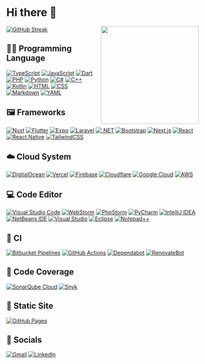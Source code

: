 # Hi there 👋

<div align="left">
  <a href="https://app.daily.dev/laurencetroyv" target="_blank">
    <img
      width="256"
      align="right"
      src="https://api.daily.dev/devcards/3ef192a7cef44988aab130941c497d6b.png?r=czig"
    />
  </a>
</div>

[![GitHub Streak](https://streak-stats.demolab.com?user=laurencetroyv&theme=tokyonight&hide_border=true)](https://git.io/streak-stats)

## 🧑‍💻 Programming Language

[![TypeScript](https://img.shields.io/badge/TypeScript-3178C6?logo=typescript&logoColor=fff)](#)
[![JavaScript](https://img.shields.io/badge/JavaScript-F7DF1E?logo=javascript&logoColor=000)](#)
[![Dart](https://img.shields.io/badge/Dart-%230175C2.svg?logo=dart&logoColor=white)](#)
[![PHP](https://img.shields.io/badge/php-%23777BB4.svg?&logo=php&logoColor=white)](#)
[![Python](https://img.shields.io/badge/Python-3776AB?logo=python&logoColor=fff)](#)
[![C#](https://custom-icon-badges.demolab.com/badge/C%23-%23239120.svg?logo=cshrp&logoColor=white)](#)
[![C++](https://img.shields.io/badge/C++-%2300599C.svg?logo=c%2B%2B&logoColor=white)](#)
[![Kotlin](https://img.shields.io/badge/Kotlin-%237F52FF.svg?logo=kotlin&logoColor=white)](#)
[![HTML](https://img.shields.io/badge/HTML-%23E34F26.svg?logo=html5&logoColor=white)](#)
[![CSS](https://img.shields.io/badge/CSS-639?logo=css&logoColor=fff)](#)
[![Markdown](https://img.shields.io/badge/Markdown-%23000000.svg?logo=markdown&logoColor=white)](#)
[![YAML](https://img.shields.io/badge/YAML-CB171E?logo=yaml&logoColor=fff)](#)

## 🖼️ Frameworks

[![Nuxt](https://img.shields.io/badge/Nuxt-002E3B?logo=nuxt&logoColor=#00DC82)](#)
[![Flutter](https://img.shields.io/badge/Flutter-02569B?logo=flutter&logoColor=fff)](#)
[![Expo](https://img.shields.io/badge/Expo-000020?logo=expo&logoColor=fff)](#)
[![Laravel](https://img.shields.io/badge/Laravel-%23FF2D20.svg?logo=laravel&logoColor=white)](#)
[![.NET](https://img.shields.io/badge/.NET-512BD4?logo=dotnet&logoColor=fff)](#)
[![Bootstrap](https://img.shields.io/badge/Bootstrap-7952B3?logo=bootstrap&logoColor=fff)](#)
[![Next.js](https://img.shields.io/badge/Next.js-black?logo=next.js&logoColor=white)](#)
[![React](https://img.shields.io/badge/React-%2320232a.svg?logo=react&logoColor=%2361DAFB)](#)
[![React Native](https://img.shields.io/badge/React_Native-%2320232a.svg?logo=react&logoColor=%2361DAFB)](#)
[![TailwindCSS](https://img.shields.io/badge/Tailwind%20CSS-%2338B2AC.svg?logo=tailwind-css&logoColor=white)](#)

## ☁️ Cloud System

[![DigitalOcean](https://img.shields.io/badge/DigitalOcean-%230167ff.svg?logo=digitalOcean&logoColor=white)](#)
[![Vercel](https://img.shields.io/badge/Vercel-%23000000.svg?logo=vercel&logoColor=white)](#)
[![Firebase](https://img.shields.io/badge/Firebase-039BE5?logo=Firebase&logoColor=white)](#)
[![Cloudflare](https://img.shields.io/badge/Cloudflare-F38020?logo=Cloudflare&logoColor=white)](#)
[![Google Cloud](https://img.shields.io/badge/Google%20Cloud-%234285F4.svg?logo=google-cloud&logoColor=white)](#)
[![AWS](https://custom-icon-badges.demolab.com/badge/AWS-%23FF9900.svg?logo=aws&logoColor=white)](#)

## 💻 Code Editor

[![Visual Studio Code](https://custom-icon-badges.demolab.com/badge/Visual%20Studio%20Code-0078d7.svg?logo=vsc&logoColor=white)](#)
[![WebStorm](https://img.shields.io/badge/WebStorm-000?logo=webstorm&logoColor=fff)](#)
[![PhpStorm](https://img.shields.io/badge/PhpStorm-000?logo=phpstorm&logoColor=fff)](#)
[![PyCharm](https://img.shields.io/badge/PyCharm-000?logo=pycharm&logoColor=fff)](#)
[![IntelliJ IDEA](https://img.shields.io/badge/IntelliJIDEA-000000.svg?logo=intellij-idea&logoColor=white)](#)
[![NetBeans IDE](https://img.shields.io/badge/NetBeans%20IDE-1B6AC6.svg?logo=apache-netbeans-ide&logoColor=white)](#)
[![Visual Studio](https://custom-icon-badges.demolab.com/badge/Visual%20Studio-5C2D91.svg?&logo=visualstudio&logoColor=white)](#)
[![Eclipse](https://img.shields.io/badge/Eclipse-FE7A16.svg?logo=Eclipse&logoColor=white)](#)
[![Notepad++](https://img.shields.io/badge/Notepad++-90E59A.svg?&logo=notepad%2b%2b&logoColor=black)](#)

## 🔎 CI

[![Bitbucket Pipelines](https://img.shields.io/badge/Bitbucket_Pipelines-0052CC?logo=bitbucket&logoColor=white)](#)
[![GitHub Actions](https://img.shields.io/badge/GitHub_Actions-2088FF?logo=github-actions&logoColor=white)](#)
[![Dependabot](https://img.shields.io/badge/Dependabot-025E8C?logo=dependabot&logoColor=fff)](#)
[![RenovateBot](https://img.shields.io/badge/RenovateBot-1A1F6C?logo=renovate&logoColor=fff)](#)

## 🌋 Code Coverage

[![SonarQube Cloud](https://img.shields.io/badge/SonarQube%20Cloud-126ED3?logo=sonarqubecloud&logoColor=fff)](#)
[![Snyk](https://img.shields.io/badge/Snyk-4C4A73?logo=snyk&logoColor=fff)](#)


## 🫸 Static Site

[![GitHub Pages](https://img.shields.io/badge/GitHub%20Pages-121013?logo=github&logoColor=white)](#)

## 📱 Socials

[![Gmail](https://img.shields.io/badge/Gmail-D14836?logo=gmail&logoColor=white)](mailto:laurencetroyv@gmail.com)
[![LinkedIn](https://custom-icon-badges.demolab.com/badge/LinkedIn-0A66C2?logo=linkedin-white&logoColor=fff)](https://linkedin.com/in/laurencetroyv)
